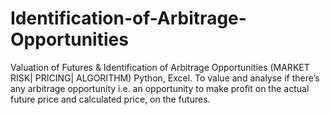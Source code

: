 # Identification-of-Arbitrage-Opportunities
Valuation of Futures &amp; Identification of Arbitrage Opportunities (MARKET RISK| PRICING| ALGORITHM) Python, Excel.
To value and analyse if there’s any arbitrage opportunity i.e. an opportunity to
make profit on the actual future price and calculated price, on the futures.
